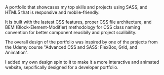 A portfolio that showcases my top skills and projects using SASS, and HTML5 that is responsive and mobile-friendly.

It is built with the lastest CSS features, proper CSS file architecture, and BEM (Block-Element-Modifier) methodology for CSS class naming convention for better component reusibily and project scalibility.

The overall design of the portfolio was inspired by one of the projects from the Udemy course "Advanced CSS and SASS: FlexBox, Grid, and Animation".

I added my own design spin to it to make it a more interactive and animated website, sepcifically designed for a developer portfolio.



